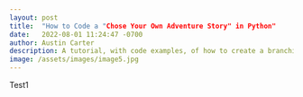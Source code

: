 ```yaml
---
layout: post
title:  "How to Code a "Chose Your Own Adventure Story" in Python"
date:   2022-08-01 11:24:47 -0700
author: Austin Carter
description: A tutorial, with code examples, of how to create a branching paths story in python.
image: /assets/images/image5.jpg
---
```


Test1
